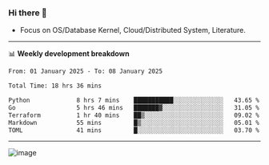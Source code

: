 ### Hi there 👋
<!-- * Daily Meditation via Leetcode/Competitive-Programming. -->
* Focus on OS/Database Kernel, Cloud/Distributed System, Literature.

-------

📊 **Weekly development breakdown**
<!--START_SECTION:waka-->

```txt
From: 01 January 2025 - To: 08 January 2025

Total Time: 18 hrs 36 mins

Python             8 hrs 7 mins    ███████████░░░░░░░░░░░░░░   43.65 %
Go                 5 hrs 46 mins   ███████▓░░░░░░░░░░░░░░░░░   31.05 %
Terraform          1 hr 40 mins    ██▒░░░░░░░░░░░░░░░░░░░░░░   09.02 %
Markdown           55 mins         █▒░░░░░░░░░░░░░░░░░░░░░░░   05.01 %
TOML               41 mins         █░░░░░░░░░░░░░░░░░░░░░░░░   03.70 %
```

<!--END_SECTION:waka-->

-------

<!-- [![Leetcode Stats](https://leetcard.jacoblin.cool/hzhang413?font=Fira+Mono)](https://leetcode.com/fxrc) -->
![image](./cyberpunk-ghost-in-the-shell.gif)
<!--![image](./gis-archive.png)-->
